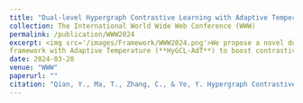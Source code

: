 ```yaml
---
title: "Dual-level Hypergraph Contrastive Learning with Adaptive Temperature Enhancement"
collection: The International World Wide Web Conference (WWW)
permalink: /publication/WWW2024
excerpt: <img src='/images/Framework/WWW2024.png'>We propose a novel dual-level HyperGraph Contrastive Learning
framework with Adaptive Temperature (**HyGCL-AdT**) to boost contrastive learning over hypergraphs. Our source code is available [here](https://github.com/graphprojects/HyGCL-AdT).
date: 2024-03-20
venue: "WWW"
paperurl: ""
citation: "Qian, Y., Ma, T., Zhang, C., & Ye, Y. Hypergraph Contrastive Learning for Drug Trafficking Community Detection. In ICDM 2023."
---
```




